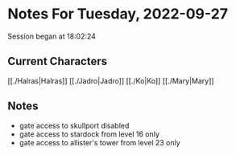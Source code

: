 # Notes For Tuesday, 2022-09-27
Session began at 18:02:24
## Current Characters
[[./Halras|Halras]]
[[./Jadro|Jadro]]
[[./Ko|Ko]]
[[./Mary|Mary]]
## Notes
 - gate access to skullport disabled
 - gate access to stardock from level 16 only
 - gate access to allister's tower from level 23 only